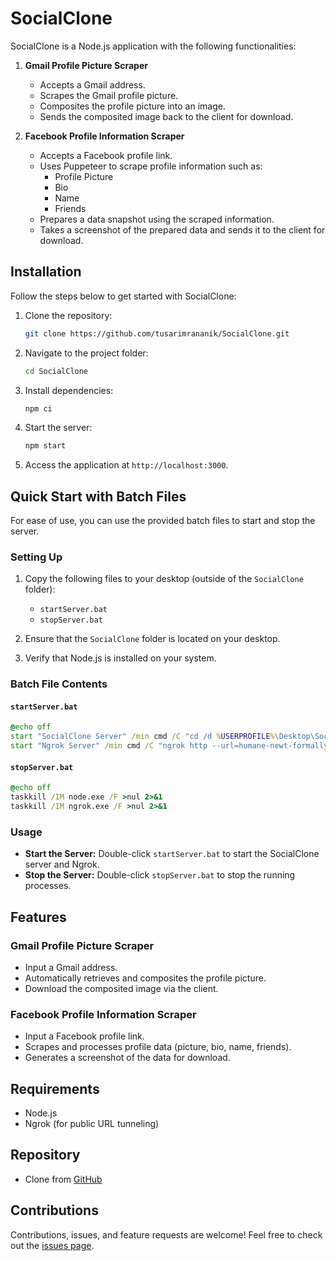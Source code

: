 # SocialClone

SocialClone is a Node.js application with the following functionalities:

1. **Gmail Profile Picture Scraper**
   - Accepts a Gmail address.
   - Scrapes the Gmail profile picture.
   - Composites the profile picture into an image.
   - Sends the composited image back to the client for download.

2. **Facebook Profile Information Scraper**
   - Accepts a Facebook profile link.
   - Uses Puppeteer to scrape profile information such as:
     - Profile Picture
     - Bio
     - Name
     - Friends
   - Prepares a data snapshot using the scraped information.
   - Takes a screenshot of the prepared data and sends it to the client for download.

## Installation

Follow the steps below to get started with SocialClone:

1. Clone the repository:
   ```bash
   git clone https://github.com/tusarimrananik/SocialClone.git
   ```

2. Navigate to the project folder:
   ```bash
   cd SocialClone
   ```

3. Install dependencies:
   ```bash
   npm ci
   ```

4. Start the server:
   ```bash
   npm start
   ```

5. Access the application at `http://localhost:3000`.

## Quick Start with Batch Files

For ease of use, you can use the provided batch files to start and stop the server.

### Setting Up

1. Copy the following files to your desktop (outside of the `SocialClone` folder):
   - `startServer.bat`
   - `stopServer.bat`

2. Ensure that the `SocialClone` folder is located on your desktop.

3. Verify that Node.js is installed on your system.

### Batch File Contents

#### `startServer.bat`
```bat
@echo off
start "SocialClone Server" /min cmd /C "cd /d %USERPROFILE%\Desktop\SocialClone && npm start"
start "Ngrok Server" /min cmd /C "ngrok http --url=humane-newt-formally.ngrok-free.app 3000"
```

#### `stopServer.bat`
```bat
@echo off
taskkill /IM node.exe /F >nul 2>&1
taskkill /IM ngrok.exe /F >nul 2>&1
```

### Usage

- **Start the Server:** Double-click `startServer.bat` to start the SocialClone server and Ngrok.
- **Stop the Server:** Double-click `stopServer.bat` to stop the running processes.

## Features

### Gmail Profile Picture Scraper
- Input a Gmail address.
- Automatically retrieves and composites the profile picture.
- Download the composited image via the client.

### Facebook Profile Information Scraper
- Input a Facebook profile link.
- Scrapes and processes profile data (picture, bio, name, friends).
- Generates a screenshot of the data for download.

## Requirements
- Node.js
- Ngrok (for public URL tunneling)

## Repository
- Clone from [GitHub](https://github.com/tusarimrananik/SocialClone.git)

## Contributions
Contributions, issues, and feature requests are welcome! Feel free to check out the [issues page](https://github.com/tusarimrananik/SocialClone/issues).